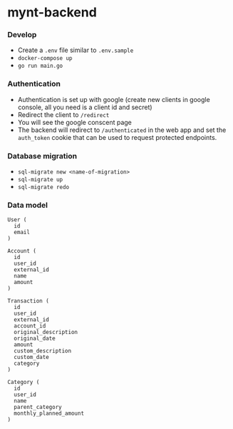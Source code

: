 # mynt-backend

### Develop
- Create a `.env` file similar to `.env.sample`
- `docker-compose up`
- `go run main.go`

### Authentication
- Authentication is set up with google (create new clients in google console, all you need is a client id and secret)
- Redirect the client to `/redirect`
- You will see the google conscent page
- The backend will redirect to `/authenticated` in the web app and set the `auth_token` cookie that can be used to request protected endpoints.

### Database migration
- `sql-migrate new <name-of-migration>`
- `sql-migrate up`
- `sql-migrate redo`

### Data model

```
User (
  id
  email
)

Account (
  id
  user_id
  external_id
  name
  amount
)

Transaction (
  id
  user_id
  external_id
  account_id
  original_description
  original_date
  amount
  custom_description
  custom_date
  category
)

Category (
  id
  user_id
  name
  parent_category
  monthly_planned_amount
)
```
